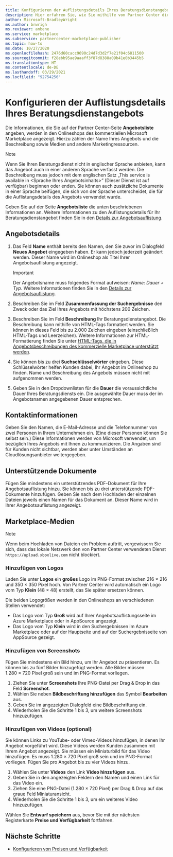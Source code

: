 ```yaml
---
title: Konfigurieren der Auflistungsdetails Ihres Beratungsdienstangebots in Microsoft Partner Center
description: Hier erfahren Sie, wie Sie mithilfe von Partner Center die Auflistungsdetails für Ihr Beratungsdienstangebot im kommerziellen Marketplace von Microsoft konfigurieren.
author: Microsoft-BradleyWright
ms.author: brwrigh
ms.reviewer: anbene
ms.service: marketplace
ms.subservice: partnercenter-marketplace-publisher
ms.topic: how-to
ms.date: 10/27/2020
ms.openlocfilehash: 2476d60cacc9690c24d7d3d2f7e21f04c6811500
ms.sourcegitcommit: f28ebb95ae9aaaff3f87d8388a09b41e0b3445b5
ms.translationtype: HT
ms.contentlocale: de-DE
ms.lasthandoff: 03/29/2021
ms.locfileid: "92754256"
---
```

# <a name="how-to-configure-your-consulting-service-offer-listing-details"></a>Konfigurieren der Auflistungsdetails Ihres Beratungsdienstangebots

Die Informationen, die Sie auf der Partner Center-Seite **Angebotsliste** angeben, werden in den Onlineshops des kommerziellen Microsoft Marketplace angezeigt. Hierzu zählen der Name Ihres Angebots und die Beschreibung sowie Medien und andere Marketingressourcen.

> [!NOTE]
> Wenn Sie Ihren Beratungsdienst nicht in englischer Sprache anbieten, kann das Angebot auch in einer anderen Sprache verfasst werden. Die Beschreibung muss jedoch mit dem englischen Satz „This service is available in &lt;Sprache Ihres Angebotsinhalts>” (Dieser Dienst ist auf <Sprache Ihres Angebotsinhalts> verfügbar) beginnen oder enden. Sie können auch zusätzliche Dokumente in einer Sprache beifügen, die sich von der Sprache unterscheidet, die für die Auflistungsdetails des Angebots verwendet wurde.

Geben Sie auf der Seite **Angebotsliste** die unten beschriebenen Informationen an. Weitere Informationen zu den Auflistungsdetails für Ihr Beratungsdienstangebot finden Sie in den [Details zur Angebotsauflistung](./plan-consulting-service-offer.md#offer-listing-details).

## <a name="offer-details"></a>Angebotsdetails

1.  Das Feld **Name** enthält bereits den Namen, den Sie zuvor im Dialogfeld **Neues Angebot** eingegeben haben. Er kann jedoch jederzeit geändert werden. Dieser Name wird im Onlineshop als Titel Ihrer Angebotsauflistung angezeigt.

    > [!IMPORTANT]
    > Der Angebotsname muss folgendes Format aufweisen: *Name: Dauer + Typ*. Weitere Informationen finden Sie in den [Details zur Angebotsauflistung](./plan-consulting-service-offer.md#offer-listing-details).

2. Beschreiben Sie im Feld **Zusammenfassung der Suchergebnisse** den Zweck oder das Ziel Ihres Angebots mit höchstens 200 Zeichen.
3. Beschreiben Sie im Feld **Beschreibung** Ihr Beratungsdienstangebot. Die Beschreibung kann mithilfe von HTML-Tags formatiert werden. Sie können in dieses Feld bis zu 2.000 Zeichen eingeben (einschließlich HTML-Tags und Leerzeichen). Weitere Informationen zur HTML-Formatierung finden Sie unter [HTML-Tags, die in Angebotsbeschreibungen des kommerzielle Marketplace unterstützt werden](./supported-html-tags.md).
4. Sie können bis zu drei **Suchschlüsselwörter** eingeben. Diese Schlüsselwörter helfen Kunden dabei, Ihr Angebot im Onlineshop zu finden. Name und Beschreibung des Angebots müssen nicht mit aufgenommen werden.
5. Geben Sie in den Dropdownlisten für die **Dauer** die voraussichtliche Dauer Ihres Beratungsdiensts ein. Die ausgewählte Dauer muss der im Angebotsnamen angegebenen Dauer entsprechen.

## <a name="contact-information"></a>Kontaktinformationen

Geben Sie den Namen, die E-Mail-Adresse und die Telefonnummer von zwei Personen in Ihrem Unternehmen ein. (Eine dieser Personen können Sie selbst sein.) Diese Informationen werden von Microsoft verwendet, um bezüglich Ihres Angebots mit Ihnen zu kommunizieren. Die Angaben sind für Kunden nicht sichtbar, werden aber unter Umständen an Cloudlösungsanbieter weitergegeben.

## <a name="supporting-documents"></a>Unterstützende Dokumente

Fügen Sie mindestens ein unterstützendes PDF-Dokument für Ihre Angebotsauflistung hinzu. Sie können bis zu drei unterstützende PDF-Dokumente hinzufügen. Geben Sie nach dem Hochladen der einzelnen Dateien jeweils einen Namen für das Dokument an. Dieser Name wird in Ihrer Angebotsauflistung angezeigt.

## <a name="marketplace-media"></a>Marketplace-Medien

> [!NOTE]
> Wenn beim Hochladen von Dateien ein Problem auftritt, vergewissern Sie sich, dass das lokale Netzwerk den von Partner Center verwendeten Dienst `https://upload.xboxlive.com` nicht blockiert.

### <a name="add-logos"></a>Hinzufügen von Logos

Laden Sie unter **Logos** ein **großes** Logo im PNG-Format zwischen 216 × 216 und 350 × 350 Pixel hoch. Von Partner Center wird automatisch ein Logo vom Typ **Klein** (48 × 48) erstellt, das Sie später ersetzen können.

Die beiden Logogrößen werden in den Onlineshops an verschiedenen Stellen verwendet:

* Das Logo vom Typ **Groß** wird auf Ihrer Angebotsauflistungsseite im Azure Marketplace oder in AppSource angezeigt.
* Das Logo vom Typ **Klein** wird in den Suchergebnissen im Azure Marketplace oder auf der Hauptseite und auf der Suchergebnisseite von AppSource gezeigt.

### <a name="add-screenshots"></a>Hinzufügen von Screenshots

Fügen Sie mindestens ein Bild hinzu, um Ihr Angebot zu präsentieren. Es können bis zu fünf Bilder hinzugefügt werden. Alle Bilder müssen 1.280 × 720 Pixel groß sein und im PNG-Format vorliegen.

1. Ziehen Sie unter **Screenshots** Ihre PNG-Datei per Drag & Drop in das Feld **Screenshot**.
2.  Wählen Sie neben **Bildbeschriftung hinzufügen** das Symbol **Bearbeiten** aus.
3.  Geben Sie im angezeigten Dialogfeld eine Bildbeschriftung ein.
4.  Wiederholen Sie die Schritte 1 bis 3, um weitere Screenshots hinzuzufügen.

### <a name="add-videos-optional"></a>Hinzufügen von Videos (optional)

Sie können Links zu YouTube- oder Vimeo-Videos hinzufügen, in denen Ihr Angebot vorgeführt wird. Diese Videos werden Kunden zusammen mit Ihrem Angebot angezeigt. Sie müssen ein Miniaturbild für das Video hinzufügen. Es muss 1.280 × 720 Pixel groß sein und im PNG-Format vorliegen. Fügen Sie pro Angebot bis zu vier Videos hinzu.

1.  Wählen Sie unter **Videos** den Link **Video hinzufügen** aus.
2.  Geben Sie in den angezeigten Feldern den Namen und einen Link für das Video ein.
3.  Ziehen Sie eine PNG-Datei (1.280 × 720 Pixel) per Drag & Drop auf das graue Feld Miniaturansicht.
4.  Wiederholen Sie die Schritte 1 bis 3, um ein weiteres Video hinzuzufügen.

Wählen Sie **Entwurf speichern** aus, bevor Sie mit der nächsten Registerkarte **Preise und Verfügbarkeit** fortfahren.

## <a name="next-steps"></a>Nächste Schritte

* [Konfigurieren von Preisen und Verfügbarkeit](create-consulting-service-pricing-availability.md)
